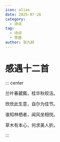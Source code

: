 ```yaml
---
icon: alias
date: 2025-07-26
category:
  - 诗词
tag:
  - 诗词
  - 李唐
author: 张九龄
---
```


# 感遇十二首

<!-- more -->



::: center

兰叶春葳蕤，桂华秋皎洁。

欣欣此生意，自尔为佳节。

谁知林栖者，闻风坐相悦。

草木有本心，何求美人折。

:::

